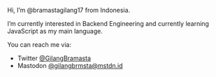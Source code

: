 Hi, I’m @bramastagilang17 from Indonesia.

I’m currently interested in Backend Engineering and currently learning JavaScript as my main language.

You can reach me via: 
- Twitter [@GilangBramasta](https://twitter.com/GilangBramasta)
- Mastodon <a rel="me" href="https://mstdn.id/@gilangbrmsta">@gilangbrmsta@mstdn.id</a>
